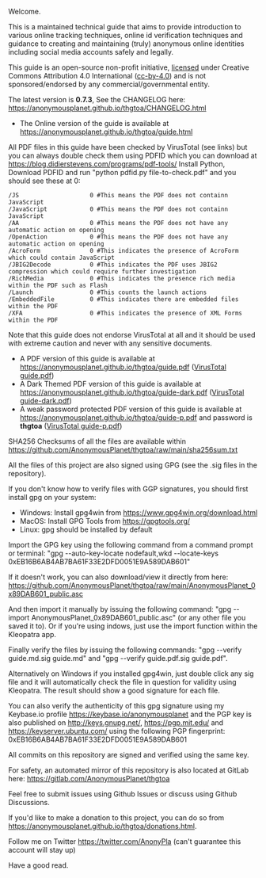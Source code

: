Welcome.

This is a maintained technical guide that aims to provide introduction to various online tracking techniques, online id verification techniques and guidance to creating and maintaining (truly) anonymous online identities including social media accounts safely and legally.

This guide is an open-source non-profit initiative, [licensed] under Creative Commons Attribution 4.0 International ([cc-by-4.0]) and is not sponsored/endorsed by any commercial/governmental entity.

The latest version is **0.7.3**, See the CHANGELOG here: <https://anonymousplanet.github.io/thgtoa/CHANGELOG.html>

- The Online version of the guide is available at <https://anonymousplanet.github.io/thgtoa/guide.html>

All PDF files in this guide have been checked by VirusTotal (see links) but you can always double check them using PDFID which you can download at <https://blog.didierstevens.com/programs/pdf-tools/>
Install Python, Download PDFID and run "python pdfid.py file-to-check.pdf" and you should see these at 0:

```
/JS                    0 #This means the PDF does not containn JavaScript
/JavaScript            0 #This means the PDF does not containn JavaScript
/AA                    0 #This means the PDF does not have any automatic action on opening
/OpenAction            0 #This means the PDF does not have any automatic action on opening
/AcroForm              0 #This indicates the presence of AcroForm which could contain JavaScript
/JBIG2Decode           0 #This indicates the PDF uses JBIG2 compression which could require further investigation
/RichMedia             0 #This indicates the presence rich media within the PDF such as Flash
/Launch                0 #This counts the launch actions
/EmbeddedFile          0 #This indicates there are embedded files within the PDF
/XFA                   0 #This indicates the presence of XML Forms within the PDF
```

Note that this guide does not endorse VirusTotal at all and it should be used with extreme caution and never with any sensitive documents.

- A PDF version of this guide is available at <https://anonymousplanet.github.io/thgtoa/guide.pdf> ([VirusTotal guide.pdf])
- A Dark Themed PDF version of this guide is available at <https://anonymousplanet.github.io/thgtoa/guide-dark.pdf> ([VirusTotal guide-dark.pdf])
- A weak password protected PDF version of this guide is available at <https://anonymousplanet.github.io/thgtoa/guide-p.pdf> and password is **thgtoa** ([VirusTotal guide-p.pdf])

SHA256 Checksums of all the files are available within <https://github.com/AnonymousPlanet/thgtoa/raw/main/sha256sum.txt>

All the files of this project are also signed using GPG (see the .sig files in the repository).

If you don't know how to verify files with GGP signatures, you should first install gpg on your system:
- Windows: Install gpg4win from <https://www.gpg4win.org/download.html>
- MacOS: Install GPG Tools from <https://gpgtools.org/>
- Linux: gpg should be installed by default

Import the GPG key using the following command from a command prompt or terminal: "gpg --auto-key-locate nodefault,wkd --locate-keys 0xEB16B6AB4AB7BA61F33E2DFD0051E9A589DAB601" 

If it doesn't work, you can also download/view it directly from here: <https://github.com/AnonymousPlanet/thgtoa/raw/main/AnonymousPlanet_0x89DAB601_public.asc>

And then import it manually by issuing the following command: "gpg --import AnonymousPlanet_0x89DAB601_public.asc" (or any other file you saved it to). Or if you're using indows, just use the import function within the Kleopatra app.

Finally verify the files by issuing the following commands: "gpg --verify guide.md.sig guide.md" and "gpg --verify guide.pdf.sig guide.pdf".

Alternatively on Windows if you installed gpg4win, just double click any sig file and it will automatically check the file in question for validity using Kleopatra.
The result should show a good signature for each file.

You can also verify the authenticity of this gpg signature using my Keybase.io profile <https://keybase.io/anonymousplanet> and the PGP key is also published on <http://keys.gnupg.net/>, <https://pgp.mit.edu/> and <https://keyserver.ubuntu.com/> using the following PGP fingerprint: 0xEB16B6AB4AB7BA61F33E2DFD0051E9A589DAB601

All commits on this repository are signed and verified using the same key.

For safety, an automated mirror of this repository is also located at GitLab here: <https://gitlab.com/AnonymousPlanet/thgtoa>

Feel free to submit issues using Github Issues or discuss using Github Discussions.

If you'd like to make a donation to this project, you can do so from <https://anonymousplanet.github.io/thgtoa/donations.html>.

Follow me on Twitter <https://twitter.com/AnonyPla> (can't guarantee this account will stay up)

Have a good read.

[cc-by-4.0]: https://creativecommons.org/licenses/by/4.0/
[licensed]: https://anonymousplanet.github.io/thgtoa/LICENSE.html
[VirusTotal guide.pdf]: https://www.virustotal.com/gui/file/e88af9eb66568506fd6dda634293ac72c355fc6f43e4f0b0dc23ff30d2395c66/detection
[VirusTotal guide-dark.pdf]: https://www.virustotal.com/gui/file/1a4cb23b1a30291c3cec0a683a309ed08252deaca6264136b663782fae0383a2/detection
[VirusTotal guide-p.pdf]: https://www.virustotal.com/gui/file/2b9290cb1c1e482935da327da349558a20a2eb2eda104e585e8a87e2f56c2f80/detection
